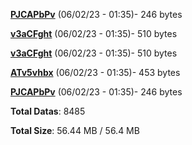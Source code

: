 [**PJCAPbPv**](/data/PJCAPbPv.txt) (06/02/23 - 01:35)- 246 bytes

[**v3aCFght**](/data/v3aCFght.txt) (06/02/23 - 01:35)- 510 bytes

[**v3aCFght**](/data/v3aCFght.txt) (06/02/23 - 01:35)- 510 bytes

[**ATv5vhbx**](/data/ATv5vhbx.txt) (06/02/23 - 01:35)- 453 bytes

[**PJCAPbPv**](/data/PJCAPbPv.txt) (06/02/23 - 01:35)- 246 bytes

**Total Datas**: 8485

**Total Size**: 56.44 MB / 56.4 MB